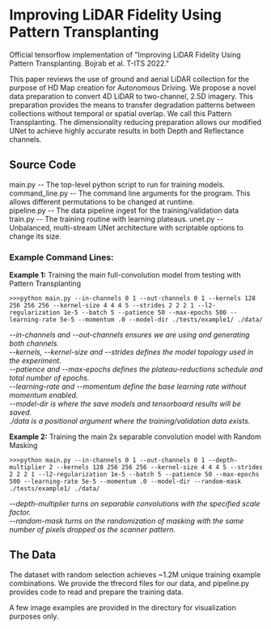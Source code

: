 # Improving LiDAR Fidelity Using Pattern Transplanting

Official tensorflow implementation of "Improving LiDAR Fidelity Using Pattern Transplanting. Bojrab et al. T-ITS 2022."

This paper reviews the use of ground and aerial LiDAR collection for the purpose of HD Map creation for Autonomous Driving. We propose a novel data preparation to convert 4D LiDAR to two-channel, 2.5D imagery. This preparation provides the means to transfer degradation patterns between collections without temporal or spatial overlap. We call this Pattern Transplanting. The dimensionality reducing preparation allows our modified UNet to achieve highly accurate results in both Depth and Reflectance channels.

## Source Code
main.py         -- The top-level python script to run for training models.\
command_line.py -- The command line arguments for the program. This allows different permutations to be changed at runtime.\
pipeline.py     -- The data pipeline ingest for the training/validation data
train.py        -- The training routine with learning plateaus.
unet.py         -- Unbalanced, multi-stream UNet architecture with scriptable options to change its size.

### Example Command Lines:

**Example 1:** Training the main full-convolution model from testing with Pattern Transplanting
```buildoutcfg
>>>python main.py --in-channels 0 1 --out-channels 0 1 --kernels 128 256 256 256 --kernel-size 4 4 4 5 --strides 2 2 2 1 --l2-regularization 1e-5 --batch 5 --patience 50 --max-epochs 500 --learning-rate 5e-5 --momentum .0 --model-dir ./tests/example1/ ./data/
```
*--in-channels and --out-channels ensures we are using and generating both channels. \
--kernels, --kernel-size and --strides defines the model topology used in the experiment.\
--patience and --max-epochs defines the plateau-reductions schedule and total number of epochs.\
--learning-rate and --momentum define the base learning rate without momentum enabled.\
--model-dir is where the save models and tensorboard results will be saved.\
./data is a positional argument where the training/validation data exists.*

**Example 2:** Training the main 2x separable convolution model with Random Masking
```buildoutcfg
>>>python main.py --in-channels 0 1 --out-channels 0 1 --depth-multiplier 2 --kernels 128 256 256 256 --kernel-size 4 4 4 5 --strides 2 2 2 1 --l2-regularization 1e-5 --batch 5 --patience 50 --max-epochs 500 --learning-rate 5e-5 --momentum .0 --model-dir --random-mask ./tests/example1/ ./data/
```
*--depth-multiplier turns on separable convolutions with the specified scale factor.\
--random-mask turns on the randomization of masking with the same number of pixels dropped as the scanner pattern.*

## The Data
The dataset with random selection achieves ~1.2M unique training example combinations. We provide the tfrecord files for our data, and pipeline.py provides code to read and prepare the training data.

A few image examples are provided in the directory for visualization purposes only.
